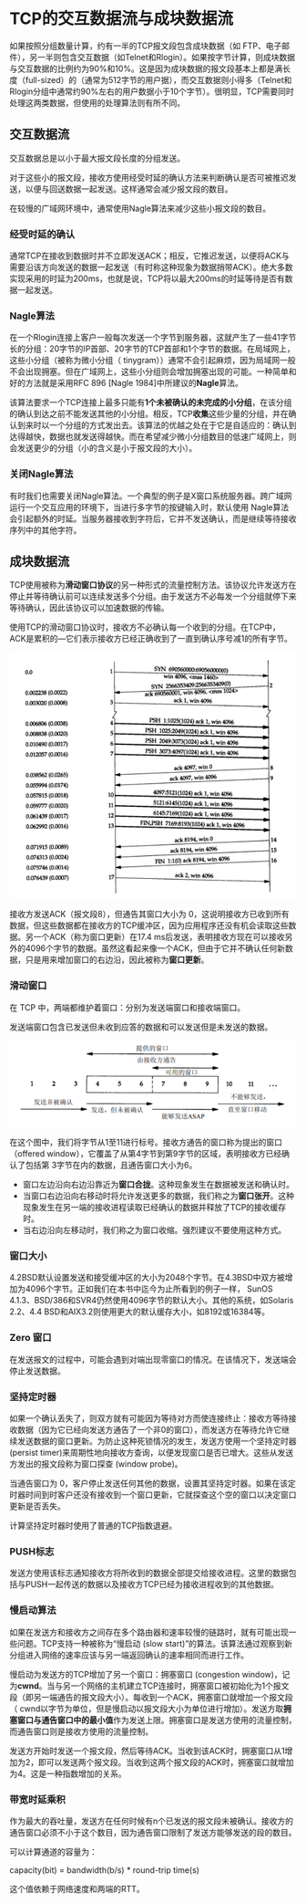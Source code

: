 # TCP的交互数据流与成块数据流

如果按照分组数量计算，约有一半的TCP报文段包含成块数据（如 FTP、电子邮件），另一半则包含交互数据（如Telnet和Rlogin）。如果按字节计算，则成块数据与交互数据的比例约为90%和10%。这是因为成块数据的报文段基本上都是满长度（full-sized）的（通常为512字节的用户据），而交互数据则小得多（Telnet和Rlogin分组中通常约90%左右的用户数据小于10个字节）。很明显，TCP需要同时处理这两类数据，但使用的处理算法则有所不同。

## 交互数据流

交互数据总是以小于最大报文段长度的分组发送。

对于这些小的报文段，接收方使用经受时延的确认方法来判断确认是否可被推迟发送，以便与回送数据一起发送。这样通常会减少报文段的数目。

在较慢的广域网环境中，通常使用Nagle算法来减少这些小报文段的数目。

### 经受时延的确认

通常TCP在接收到数据时并不立即发送ACK；相反，它推迟发送，以便将ACK与需要沿该方向发送的数据一起发送（有时称这种现象为数据捎带ACK）。绝大多数实现采用的时延为200ms，也就是说，TCP将以最大200ms的时延等待是否有数据一起发送。

### Nagle算法

在一个Rlogin连接上客户一般每次发送一个字节到服务器，这就产生了一些41字节长的分组：20字节的IP首部、20字节的TCP首部和1个字节的数据。在局域网上，这些小分组（被称为微小分组（ tinygram））通常不会引起麻烦，因为局域网一般不会出现拥塞。但在广域网上，这些小分组则会增加拥塞出现的可能。一种简单和好的方法就是采用RFC 896 [Nagle 1984]中所建议的**Nagle**算法。

该算法要求一个TCP连接上最多只能有**1个未被确认的未完成的小分组**，在该分组的确认到达之前不能发送其他的小分组。相反，TCP**收集**这些少量的分组，并在确认到来时以一个分组的方式发出去。该算法的优越之处在于它是自适应的：确认到达得越快，数据也就发送得越快。而在希望减少微小分组数目的低速广域网上，则会发送更少的分组（小的含义是小于报文段的大小）。

### 关闭Nagle算法

有时我们也需要关闭Nagle算法。一个典型的例子是X窗口系统服务器。跨广域网运行一个交互应用的环境下，当进行多字节的按键输入时，默认使用 Nagle算法会引起额外的时延。当服务器接收到字符后，它并不发送确认，而是继续等待接收序列中的其他字符。

## 成块数据流

TCP使用被称为**滑动窗口协议**的另一种形式的流量控制方法。该协议允许发送方在停止并等待确认前可以连续发送多个分组。由于发送方不必每发一个分组就停下来等待确认，因此该协议可以加速数据的传输。

使用TCP的滑动窗口协议时，接收方不必确认每一个收到的分组。在TCP中，ACK是累积的—它们表示接收方已经正确收到了一直到确认序号减1的所有字节。

![](images/tcp-data-block.png)

接收方发送ACK（报文段8），但通告其窗口大小为 0，这说明接收方已收到所有数据，但这些数据都在接收方的TCP缓冲区，因为应用程序还没有机会读取这些数据。另一个ACK（称为窗口更新）在17.4 ms后发送，表明接收方现在可以接收另外的4096个字节的数据。虽然这看起来像一个ACK，但由于它并不确认任何新数据，只是用来增加窗口的右边沿，因此被称为**窗口更新**。

### 滑动窗口

在 TCP 中，两端都维护着窗口：分别为发送端窗口和接收端窗口。

发送端窗口包含已发送但未收到应答的数据和可以发送但是未发送的数据。

![](images/tcp-sliding-window.png)

在这个图中，我们将字节从1至11进行标号。接收方通告的窗口称为提出的窗口（offered window），它覆盖了从第4字节到第9字节的区域，表明接收方已经确认了包括第 3字节在内的数据，且通告窗口大小为6。

- 窗口左边沿向右边沿靠近为**窗口合拢**。这种现象发生在数据被发送和确认时。
- 当窗口右边沿向右移动时将允许发送更多的数据，我们称之为**窗口张开**。这种现象发生在另一端的接收进程读取已经确认的数据并释放了TCP的接收缓存时。
- 当右边沿向左移动时，我们称之为窗口收缩。强烈建议不要使用这种方式。

### 窗口大小

4.2BSD默认设置发送和接受缓冲区的大小为2048个字节。在4.3BSD中双方被增加为4096个字节。正如我们在本书中迄今为止所看到的例子一样， SunOS 4.1.3、BSD/386和SVR4仍然使用4096字节的默认大小。其他的系统，如Solaris 2.2、4.4 BSD和AIX3.2则使用更大的默认缓存大小，如8192或16384等。

### Zero 窗口

在发送报文的过程中，可能会遇到对端出现零窗口的情况。在该情况下，发送端会停止发送数据。

### 坚持定时器

如果一个确认丢失了，则双方就有可能因为等待对方而使连接终止：接收方等待接收数据（因为它已经向发送方通告了一个非0的窗口），而发送方在等待允许它继续发送数据的窗口更新。为防止这种死锁情况的发生，发送方使用一个坚持定时器 (persist timer)来周期性地向接收方查询，以便发现窗口是否已增大。这些从发送方发出的报文段称为窗口探查 (window probe)。

当通告窗口为 0，客户停止发送任何其他的数据，设置其坚持定时器。如果在该定时器时间到时客户还没有接收到一个窗口更新，它就探查这个空的窗口以决定窗口更新是否丢失。

计算坚持定时器时使用了普通的TCP指数退避。

### PUSH标志

发送方使用该标志通知接收方将所收到的数据全部提交给接收进程。这里的数据包括与PUSH一起传送的数据以及接收方TCP已经为接收进程收到的其他数据。

### 慢启动算法

如果在发送方和接收方之间存在多个路由器和速率较慢的链路时，就有可能出现一些问题。TCP支持一种被称为“慢启动 (slow start)”的算法。该算法通过观察到新分组进入网络的速率应该与另一端返回确认的速率相同而进行工作。

慢启动为发送方的TCP增加了另一个窗口：拥塞窗口 (congestion window)，记为**cwnd**。当与另一个网络的主机建立TCP连接时，拥塞窗口被初始化为1个报文段（即另一端通告的报文段大小）。每收到一个ACK，拥塞窗口就增加一个报文段（ cwnd以字节为单位，但是慢启动以报文段大小为单位进行增加）。发送方取**拥塞窗口与通告窗口中的最小值**作为发送上限。拥塞窗口是发送方使用的流量控制，而通告窗口则是接收方使用的流量控制。

发送方开始时发送一个报文段，然后等待ACK。当收到该ACK时，拥塞窗口从1增加为2，即可以发送两个报文段。当收到这两个报文段的ACK时，拥塞窗口就增加为4。这是一种指数增加的关系。

### 带宽时延乘积

作为最大的吞吐量，发送方在任何时候有n个已发送的报文段未被确认。接收方的通告窗口必须不小于这个数目，因为通告窗口限制了发送方能够发送的段的数目。

可以计算通道的容量为：

capacity(bit) = bandwidth(b/s) * round-trip time(s)

这个值依赖于网络速度和两端的RTT。


